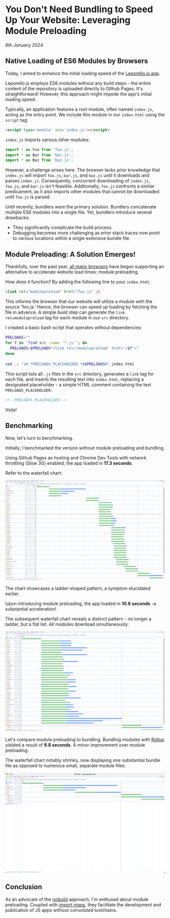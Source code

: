 # You Don't Need Bundling to Speed Up Your Website: Leveraging Module Preloading

_8th January 2024_

## Native Loading of ES6 Modules by Browsers

Today, I aimed to enhance the initial loading speed of the [Leporello.js app](https://app.leporello.tech/).

Leporello.js employs ES6 modules without any build steps - the entire content of the repository is uploaded directly to Github Pages. It's straightforward! However, this approach might impede the app's initial loading speed.

Typically, an application features a root module, often named `index.js`, acting as the entry point. We include this module in our `index.html` using the `script` tag:

```html
<script type='module' src='index.js'></script>
```

`index.js` imports various other modules:

```javascript
import * as Foo from 'foo.js';
import * as Bar from 'bar.js';
import * as Baz from 'baz.js';
```

However, a challenge arises here. The browser lacks prior knowledge that `index.js` will import `foo.js`, `bar.js`, and `baz.js` until it downloads and parses `index.js`. Consequently, concurrent downloading of `index.js`, `foo.js`, and `bar.js` isn't feasible. Additionally, `foo.js` confronts a similar predicament, as it also imports other modules that cannot be downloaded until `foo.js` is parsed.

Until recently, bundlers were the primary solution. Bundlers concatenate multiple ES6 modules into a single file. Yet, bundlers introduce several drawbacks:

- They significantly complicate the build process.
- Debugging becomes more challenging as error stack traces now point to various locations within a single extensive bundle file.

## Module Preloading: A Solution Emerges!

Thankfully, over the past year, [all major browsers](https://caniuse.com/link-rel-modulepreload) have begun supporting an alternative to accelerate website load times: module preloading.

How does it function? By adding the following line to your `index.html`:

```html
<link rel="modulepreload" href="foo.js" />
```

This informs the browser that our website will utilize a module with the source 'foo.js.' Hence, the browser can speed up loading by fetching the file in advance. A simple build step can generate the `link rel=modulepreload` tag for each module in our `src` directory.

I created a basic bash script that operates without dependencies:

```bash
PRELOADS=""
for f in `find src -name '*.js'`; do
  PRELOADS=$PRELOADS"<link rel='modulepreload' href='/$f'>"
done

sed -i "s#.*PRELOADS_PLACEHOLDER.*#$PRELOADS#" index.html
```

This script lists all `.js` files in the `src` directory, generates a `link` tag for each file, and inserts the resulting text into `index.html`, replacing a designated placeholder - a simple HTML comment containing the text `PRELOADS_PLACEHOLDER`:

```html
<!--PRELOADS_PLACEHOLDER-->
```

Voila!

## Benchmarking

Now, let's turn to benchmarking.

Initially, I benchmarked the version without module preloading and bundling.

Using Github Pages as hosting and Chrome Dev Tools with network throttling (Slow 3G) enabled, the app loaded in __17.3 seconds__.

Refer to the waterfall chart:

![Waterfall Chart 1](./waterfall_1.png)

The chart showcases a ladder-shaped pattern, a symptom elucidated earlier.

Upon introducing module preloading, the app loaded in __10.6 seconds__ -a  substantial acceleration!

The subsequent waterfall chart reveals a distinct pattern - no longer a ladder, but a flat list. All modules download simultaneously:

![Waterfall Chart 2](./waterfall_2.png)

Let's compare module preloading to bundling. Bundling modules with [Rollup](https://rollupjs.org/) yielded a result of __9.8 seconds__. A minor improvement over module preloading.

The waterfall chart notably shrinks, now displaying one substantial bundle file as opposed to numerous small, separate module files:

![Waterfall Chart 3](./waterfall_3.png)

## Conclusion

As an advocate of the [nobuild](https://world.hey.com/dhh/you-can-t-get-faster-than-no-build-7a44131c) approach, I'm enthused about module preloading. Coupled with [import maps](https://developer.mozilla.org/en-US/docs/Web/HTML/Element/script/type/importmap), they facilitate the development and publication of JS apps without convoluted toolchains.
